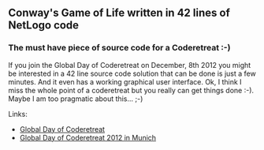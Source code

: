 ## Conway's Game of Life written in 42 lines of NetLogo code ##

### The must have piece of source code for a Coderetreat :-) ###

If you join the Global Day of Coderetreat on December, 8th 2012 you might be interested in a 42 line source code solution that can be done is just a few minutes.
And it even has a working graphical user interface. Ok, I think I miss the whole point of a coderetreat but you really can get things done :-).
Maybe I am too pragmatic about this... ;-)

Links:
- [Global Day of Coderetreat](http://globalday.coderetreat.org/)
- [Global Day of Coderetreat 2012 in Munich](http://www.coderetreat-munich.de/)


